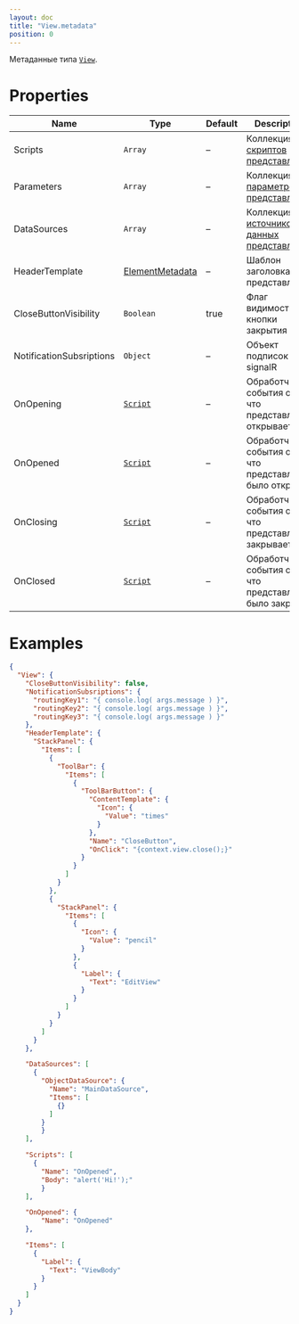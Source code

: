 ```yaml
---
layout: doc
title: "View.metadata"
position: 0
---
```


Метаданные типа [`View`](../).

# Properties

|Name|Type|Default|Description|
|----|----|-------|-----------|
|Scripts|`Array`|–|Коллекция [скриптов представления](../../../Script/)|
|Parameters|`Array`|–|Коллекция [параметров представления](../../../Parameters/)|
|DataSources|`Array`|–|Коллекция [источников данных представления](../../../DataSources/BaseDataSource/)|
|HeaderTemplate|[ElementMetadata](../../Element/Element.metadata/)|–|Шаблон заголовка представления|
|CloseButtonVisibility|`Boolean`|true|Флаг видимости кнопки закрытия|
|NotificationSubsriptions|`Object`|–|Объект подписок для signalR|
|OnOpening|[`Script`](../../../Script/)|–|Обработчик события о том, что представление открывается|
|OnOpened|[`Script`](../../../Script/)|–|Обработчик события о том, что представление было открыто|
|OnClosing|[`Script`](../../../Script/)|–|Обработчик события о том, что представление закрывается|
|OnClosed|[`Script`](../../../Script/)|–|Обработчик события о том, что представление было закрыто|

# Examples

```json
{
  "View": {
    "CloseButtonVisibility": false,
    "NotificationSubsriptions": {
      "routingKey1": "{ console.log( args.message ) }",
      "routingKey2": "{ console.log( args.message ) }",
      "routingKey3": "{ console.log( args.message ) }"
    },
    "HeaderTemplate": {
      "StackPanel": {
        "Items": [
          {
            "ToolBar": {
              "Items": [
                {
                  "ToolBarButton": {
                    "ContentTemplate": {
                      "Icon": {
                        "Value": "times"
                      }
                    },
                    "Name": "CloseButton",
                    "OnClick": "{context.view.close();}"
                  }
                }
              ]
            }
          },
          {
            "StackPanel": {
              "Items": [
                {
                  "Icon": {
                    "Value": "pencil"
                  }
                },
                {
                  "Label": {
                    "Text": "EditView"
                  }
                }
              ]
            }
          }
        ]
      }
    },

    "DataSources": [
      {
        "ObjectDataSource": {
          "Name": "MainDataSource",
          "Items": [
            {}
          ]
        }
        }
    ],

    "Scripts": [
      {
        "Name": "OnOpened",
        "Body": "alert('Hi!');"
        }
    ],

    "OnOpened": {
        "Name": "OnOpened"
    },

    "Items": [
      {
        "Label": {
          "Text": "ViewBody"
        }
      }
    ]
  }
}
```
